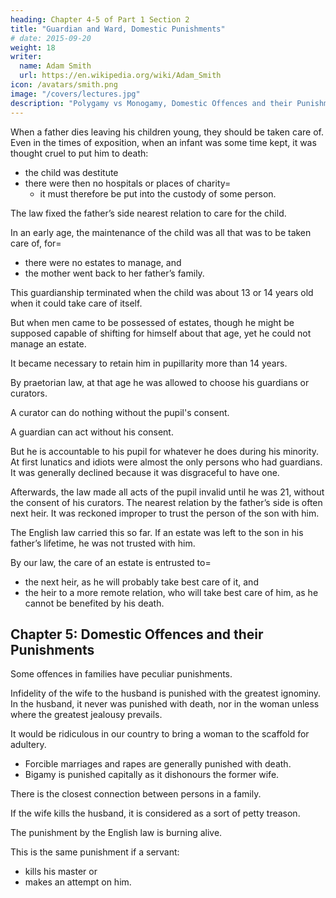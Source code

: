 ```yaml
---
heading: Chapter 4-5 of Part 1 Section 2
title: "Guardian and Ward, Domestic Punishments"
# date: 2015-09-20
weight: 18
writer:
  name: Adam Smith
  url: https://en.wikipedia.org/wiki/Adam_Smith
icon: /avatars/smith.png
image: "/covers/lectures.jpg"
description: "Polygamy vs Monogamy, Domestic Offences and their Punishments"
---
```




When a father dies leaving his children young, they should be taken care of. Even in the times of exposition, when an infant was some time kept, it was thought cruel to put him to death:
- the child was destitute
- there were then no hospitals or places of charity= 
  - it must therefore be put into the custody of some person.

The law fixed the father’s side nearest relation to care for the child.

In an early age, the maintenance of the child was all that was to be taken care of, for= 
- there were no estates to manage, and
- the mother went back to her father’s family.

This guardianship terminated when the child was about 13 or 14 years old when it could take care of itself.

But when men came to be possessed of estates, though he might be supposed capable of shifting for himself about that age, yet he could not manage an estate.

It became necessary to retain him in pupillarity more than 14 years.

By praetorian law, at that age he was allowed to choose his guardians or curators.

A curator can do nothing without the pupil's consent.

A guardian can act without his consent.

But he is accountable to his pupil for whatever he does during his minority.
At first lunatics and idiots were almost the only persons who had guardians.
It was generally declined because it was disgraceful to have one.

Afterwards, the law made all acts of the pupil invalid until he was 21, without the consent of his curators.
The nearest relation by the father’s side is often next heir.
It was reckoned improper to trust the person of the son with him.

The English law carried this so far. If an estate was left to the son in his father’s lifetime, he was not trusted with him.

By our law, the care of an estate is entrusted to= 
- the next heir, as he will probably take best care of it, and
- the heir to a more remote relation, who will take best care of him, as he cannot be benefited by his death.


## Chapter 5: Domestic Offences and their Punishments

Some offences in families have peculiar punishments. 

Infidelity of the wife to the husband is punished with the greatest ignominy. In the husband, it never was punished with death, nor in the woman unless where the greatest jealousy prevails.

It would be ridiculous in our country to bring a woman to the scaffold for adultery.
- Forcible marriages and rapes are generally punished with death.
- Bigamy is punished capitally as it dishonours the former wife.

There is the closest connection between persons in a family.

If the wife kills the husband, it is considered as a sort of petty treason.

The punishment by the English law is burning alive.

This is the same punishment if a servant:
- kills his master or
- makes an attempt on him.
